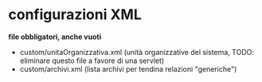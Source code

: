 configurazioni XML
==================

**file obbligatori, anche vuoti**
* custom/unitaOrganizzativa.xml (unità organizzative del sistema, TODO: eliminare questo file a favore di una servlet)
* custom/archivi.xml (lista archivi per tendina relazioni "generiche")